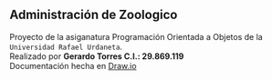 ## Administración de Zoologico
Proyecto de la asiganatura Programación Orientada a Objetos de la `Universidad Rafael Urdaneta`.\
Realizado por **Gerardo Torres C.I.: 29.869.119**\
Documentación hecha en [Draw.io](https://app.diagrams.net/)
